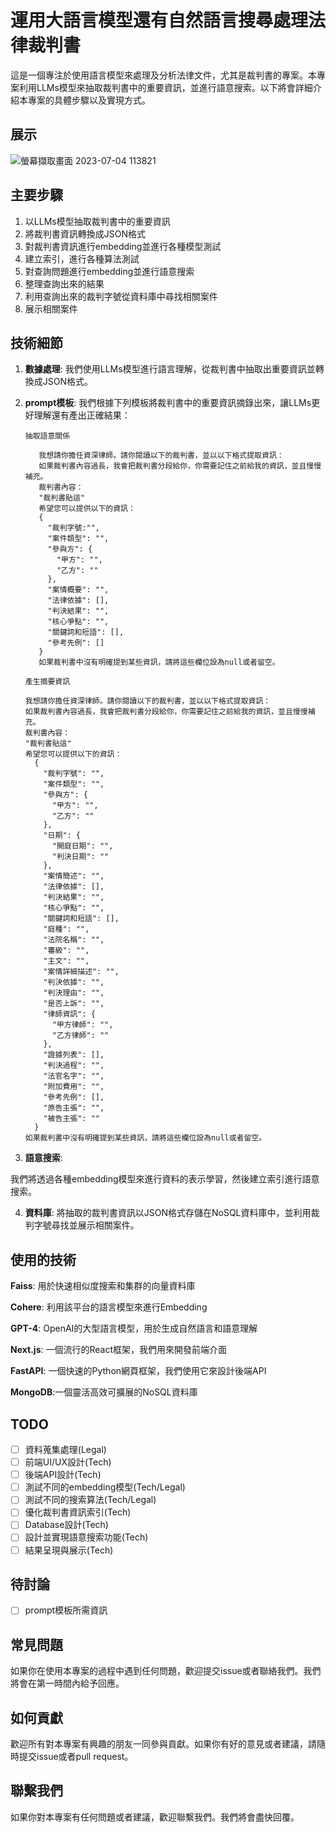 # 運用大語言模型還有自然語言搜尋處理法律裁判書

這是一個專注於使用語言模型來處理及分析法律文件，尤其是裁判書的專案。本專案利用LLMs模型來抽取裁判書中的重要資訊，並進行語意搜索。以下將會詳細介紹本專案的具體步驟以及實現方式。

## 展示
![螢幕擷取畫面 2023-07-04 113821](https://github.com/yztracker/EzLaw/assets/39402524/4e822fe8-90c7-482a-bd7d-829516c93a56)

## 主要步驟

1. 以LLMs模型抽取裁判書中的重要資訊
2. 將裁判書資訊轉換成JSON格式
3. 對裁判書資訊進行embedding並進行各種模型測試
4. 建立索引，進行各種算法測試
5. 對查詢問題進行embedding並進行語意搜索
6. 整理查詢出來的結果
7. 利用查詢出來的裁判字號從資料庫中尋找相關案件
8. 展示相關案件
   

## 技術細節

1. **數據處理**: 我們使用LLMs模型進行語言理解，從裁判書中抽取出重要資訊並轉換成JSON格式。

2. **prompt模板**: 我們根據下列模板將裁判書中的重要資訊摘錄出來，讓LLMs更好理解還有產出正確結果：
   
 
     
   ```
   抽取語意關係

      我想請你擔任資深律師。請你閱讀以下的裁判書，並以以下格式提取資訊：
      如果裁判書內容過長，我會把裁判書分段給你，你需要記住之前給我的資訊，並且慢慢補充。
      裁判書內容：
      "裁判書貼這"
      希望您可以提供以下的資訊：
      {
        "裁判字號:"",
        "案件類型": "",
        "參與方": {
          "甲方": "",
          "乙方": ""
        },
        "案情概要": "",
        "法律依據": [],
        "判決結果": "",
        "核心爭點": "",
        "關鍵詞和短語": [],
        "參考先例": []
      }
      如果裁判書中沒有明確提到某些資訊，請將這些欄位設為null或者留空。

   ```
      ```
   產生摘要資訊

      我想請你擔任資深律師。請你閱讀以下的裁判書，並以以下格式提取資訊：
      如果裁判書內容過長，我會把裁判書分段給你，你需要記住之前給我的資訊，並且慢慢補充。
      裁判書內容：
      "裁判書貼這"
      希望您可以提供以下的資訊：
        {
          "裁判字號": "",
          "案件類型": "",
          "參與方": {
            "甲方": "",
            "乙方": ""
          },
          "日期": {
            "開庭日期": "",
            "判決日期": ""
          },
          "案情簡述": "",
          "法律依據": [],
          "判決結果": "",
          "核心爭點": "",
          "關鍵詞和短語": [],
          "庭種": "",
          "法院名稱": "",
          "審級": "",
          "主文": "",
          "案情詳細描述": "",
          "判決依據": "",
          "判決理由": "",
          "是否上訴": "",
          "律師資訊": {
            "甲方律師": "",
            "乙方律師": ""
          },
          "證據列表": [],
          "判決過程": "",
          "法官名字": "",
          "附加費用": "",
          "參考先例": [],
          "原告主張": "",
          "被告主張": ""
        }
      如果裁判書中沒有明確提到某些資訊，請將這些欄位設為null或者留空。

   ```

4. **語意搜索**:

 我們將透過各種embedding模型來進行資料的表示學習，然後建立索引進行語意搜索。

4. **資料庫**: 將抽取的裁判書資訊以JSON格式存儲在NoSQL資料庫中，並利用裁判字號尋找並展示相關案件。


## 使用的技術
  **Faiss**: 用於快速相似度搜索和集群的向量資料庫
  
  **Cohere**: 利用該平台的語言模型來進行Embedding
  
  **GPT-4**: OpenAI的大型語言模型，用於生成自然語言和語意理解
  
  **Next.js**: 一個流行的React框架，我們用來開發前端介面
  
  **FastAPI**: 一個快速的Python網頁框架，我們使用它來設計後端API
  
  **MongoDB**:一個靈活高效可擴展的NoSQL資料庫

## TODO
- [ ] 資料蒐集處理(Legal)
- [ ] 前端UI/UX設計(Tech)
- [ ] 後端API設計(Tech)
- [ ] 測試不同的embedding模型(Tech/Legal)
- [ ] 測試不同的搜索算法(Tech/Legal)
- [ ] 優化裁判書資訊索引(Tech)
- [ ] Database設計(Tech)
- [ ] 設計並實現語意搜索功能(Tech)
- [ ] 結果呈現與展示(Tech)
      
## 待討論
- [ ] prompt模板所需資訊
      
## 常見問題

如果你在使用本專案的過程中遇到任何問題，歡迎提交issue或者聯絡我們。我們將會在第一時間內給予回應。

## 如何貢獻

歡迎所有對本專案有興趣的朋友一同參與貢獻。如果你有好的意見或者建議，請隨時提交issue或者pull request。

## 聯繫我們

如果你對本專案有任何問題或者建議，歡迎聯繫我們。我們將會盡快回覆。
